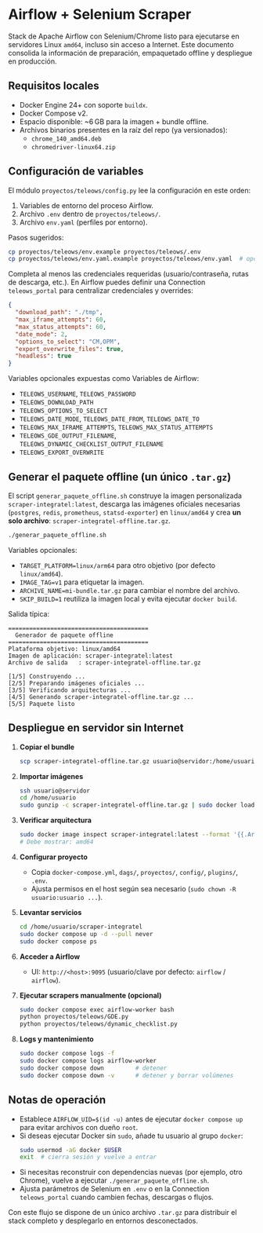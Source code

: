 # Airflow + Selenium Scraper

Stack de Apache Airflow con Selenium/Chrome listo para ejecutarse en servidores Linux `amd64`, incluso sin acceso a Internet. Este documento consolida la información de preparación, empaquetado offline y despliegue en producción.

## Requisitos locales

- Docker Engine 24+ con soporte `buildx`.
- Docker Compose v2.
- Espacio disponible: ~6 GB para la imagen + bundle offline.
- Archivos binarios presentes en la raíz del repo (ya versionados):
  - `chrome_140_amd64.deb`
  - `chromedriver-linux64.zip`

## Configuración de variables

El módulo `proyectos/teleows/config.py` lee la configuración en este orden:

1. Variables de entorno del proceso Airflow.
2. Archivo `.env` dentro de `proyectos/teleows/`.
3. Archivo `env.yaml` (perfiles por entorno).

Pasos sugeridos:

```bash
cp proyectos/teleows/env.example proyectos/teleows/.env
cp proyectos/teleows/env.yaml.example proyectos/teleows/env.yaml  # opcional
```

Completa al menos las credenciales requeridas (usuario/contraseña, rutas de descarga, etc.). En Airflow puedes definir una Connection `teleows_portal` para centralizar credenciales y overrides:

```json
{
  "download_path": "./tmp",
  "max_iframe_attempts": 60,
  "max_status_attempts": 60,
  "date_mode": 2,
  "options_to_select": "CM,OPM",
  "export_overwrite_files": true,
  "headless": true
}
```

Variables opcionales expuestas como Variables de Airflow:

- `TELEOWS_USERNAME`, `TELEOWS_PASSWORD`
- `TELEOWS_DOWNLOAD_PATH`
- `TELEOWS_OPTIONS_TO_SELECT`
- `TELEOWS_DATE_MODE`, `TELEOWS_DATE_FROM`, `TELEOWS_DATE_TO`
- `TELEOWS_MAX_IFRAME_ATTEMPTS`, `TELEOWS_MAX_STATUS_ATTEMPTS`
- `TELEOWS_GDE_OUTPUT_FILENAME`, `TELEOWS_DYNAMIC_CHECKLIST_OUTPUT_FILENAME`
- `TELEOWS_EXPORT_OVERWRITE`

## Generar el paquete offline (un único `.tar.gz`)

El script `generar_paquete_offline.sh` construye la imagen personalizada `scraper-integratel:latest`, descarga las imágenes oficiales necesarias (`postgres`, `redis`, `prometheus`, `statsd-exporter`) en `linux/amd64` y crea **un solo archivo**: `scraper-integratel-offline.tar.gz`.

```bash
./generar_paquete_offline.sh
```

Variables opcionales:

- `TARGET_PLATFORM=linux/arm64` para otro objetivo (por defecto `linux/amd64`).
- `IMAGE_TAG=v1` para etiquetar la imagen.
- `ARCHIVE_NAME=mi-bundle.tar.gz` para cambiar el nombre del archivo.
- `SKIP_BUILD=1` reutiliza la imagen local y evita ejecutar `docker build`.

Salida típica:

```
========================================
  Generador de paquete offline
========================================
Plataforma objetivo: linux/amd64
Imagen de aplicación: scraper-integratel:latest
Archivo de salida   : scraper-integratel-offline.tar.gz

[1/5] Construyendo ...
[2/5] Preparando imágenes oficiales ...
[3/5] Verificando arquitecturas ...
[4/5] Generando scraper-integratel-offline.tar.gz ...
[5/5] Paquete listo
```

## Despliegue en servidor sin Internet

1. **Copiar el bundle**  
   ```bash
   scp scraper-integratel-offline.tar.gz usuario@servidor:/home/usuario/
   ```

2. **Importar imágenes**  
   ```bash
   ssh usuario@servidor
   cd /home/usuario
   sudo gunzip -c scraper-integratel-offline.tar.gz | sudo docker load
   ```

3. **Verificar arquitectura**  
   ```bash
   sudo docker image inspect scraper-integratel:latest --format '{{.Architecture}}'
   # Debe mostrar: amd64
   ```

4. **Configurar proyecto**  
   - Copia `docker-compose.yml`, `dags/`, `proyectos/`, `config/`, `plugins/`, `.env`.
   - Ajusta permisos en el host según sea necesario (`sudo chown -R usuario:usuario ...`).

5. **Levantar servicios**  
   ```bash
   cd /home/usuario/scraper-integratel
   sudo docker compose up -d --pull never
   sudo docker compose ps
   ```

6. **Acceder a Airflow**  
   - UI: `http://<host>:9095` (usuario/clave por defecto: `airflow` / `airflow`).

7. **Ejecutar scrapers manualmente (opcional)**  
   ```bash
   sudo docker compose exec airflow-worker bash
   python proyectos/teleows/GDE.py
   python proyectos/teleows/dynamic_checklist.py
   ```

8. **Logs y mantenimiento**  
   ```bash
   sudo docker compose logs -f
   sudo docker compose logs airflow-worker
   sudo docker compose down         # detener
   sudo docker compose down -v      # detener y borrar volúmenes
   ```

## Notas de operación

- Establece `AIRFLOW_UID=$(id -u)` antes de ejecutar `docker compose up` para evitar archivos con dueño `root`.
- Si deseas ejecutar Docker sin `sudo`, añade tu usuario al grupo `docker`:
  ```bash
  sudo usermod -aG docker $USER
  exit  # cierra sesión y vuelve a entrar
  ```
- Si necesitas reconstruir con dependencias nuevas (por ejemplo, otro Chrome), vuelve a ejecutar `./generar_paquete_offline.sh`.
- Ajusta parámetros de Selenium en `.env` o en la Connection `teleows_portal` cuando cambien fechas, descargas o flujos.

Con este flujo se dispone de un único archivo `.tar.gz` para distribuir el stack completo y desplegarlo en entornos desconectados.
